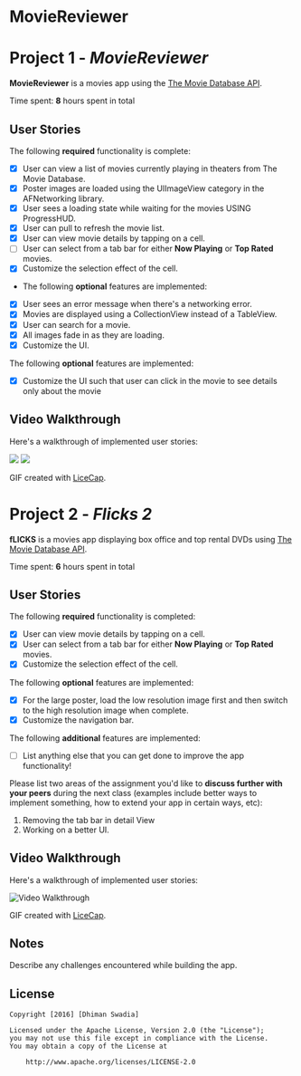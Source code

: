 # MovieReviewer
# Project 1 - *MovieReviewer*

**MovieReviewer** is a movies app using the [The Movie Database API](http://docs.themoviedb.apiary.io/#).

Time spent: **8** hours spent in total

## User Stories

The following **required** functionality is complete:

- [x] User can view a list of movies currently playing in theaters from The Movie Database.
- [x] Poster images are loaded using the UIImageView category in the AFNetworking library.
- [x] User sees a loading state while waiting for the movies USING ProgressHUD.
- [x] User can pull to refresh the movie list.
- [x] User can view movie details by tapping on a cell.
- [ ] User can select from a tab bar for either **Now Playing** or **Top Rated** movies.
- [x] Customize the selection effect of the cell.
- The following **optional** features are implemented:

- [x] User sees an error message when there's a networking error.
- [x] Movies are displayed using a CollectionView instead of a TableView.
- [x] User can search for a movie.
- [x] All images fade in as they are loading.
- [x] Customize the UI.

The following **optional** features are implemented:
- [x] Customize the UI such that user can click in the movie to see details only about the movie


## Video Walkthrough 

Here's a walkthrough of implemented user stories:

<img src='http://i.imgur.com/vh0Lrg3.gif' />
<img src='http://i.imgur.com/iZmDpiR.gif' />

GIF created with [LiceCap](http://www.cockos.com/licecap/).

# Project 2 - *Flicks 2*

**fLICKS** is a movies app displaying box office and top rental DVDs using [The Movie Database API](http://docs.themoviedb.apiary.io/#).

Time spent: **6** hours spent in total

## User Stories

The following **required** functionality is completed:

- [x] User can view movie details by tapping on a cell.
- [x] User can select from a tab bar for either **Now Playing** or **Top Rated** movies.
- [x] Customize the selection effect of the cell.

The following **optional** features are implemented:

- [x] For the large poster, load the low resolution image first and then switch to the high resolution image when complete.
- [x] Customize the navigation bar.

The following **additional** features are implemented:

- [ ] List anything else that you can get done to improve the app functionality!

Please list two areas of the assignment you'd like to **discuss further with your peers** during the next class (examples include better ways to implement something, how to extend your app in certain ways, etc):

1. Removing the tab bar in detail View
2. Working on a better UI.

## Video Walkthrough 

Here's a walkthrough of implemented user stories:

<img src='http://i.imgur.com/liwUr8G.gif' title='Video Walkthrough' width='' alt='Video Walkthrough' />

GIF created with [LiceCap](http://www.cockos.com/licecap/).

## Notes

Describe any challenges encountered while building the app.

## License

    Copyright [2016] [Dhiman Swadia]

    Licensed under the Apache License, Version 2.0 (the "License");
    you may not use this file except in compliance with the License.
    You may obtain a copy of the License at

        http://www.apache.org/licenses/LICENSE-2.0
